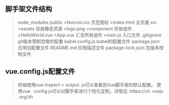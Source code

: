 ## 脚手架文件结构
>node_modules
>public
     >favicon.ico  页签图标
     >index.html  主页面
>src
     >assets 存放静态资源
         >logo.png
     >component 存放组件
         >HelloWorld.vue
     >App.vue 汇总所有组件
     >main.js 入口文件
> .gitignore  git版本管制忽略的配置
> babel.config.js  babel的配置文件 
> package.json  应用包配置文件
> README.md  应用描述文件
> package-lock.json 包版本控制文件




## vue.config.js配置文件
> 终端使用vue inspect > output. js可以查看到Vue脚手架的默认配置。
> 使用vue . config.js可以对脚手架进行个性化定制，详情见: https://cli. vuejs .org/zh